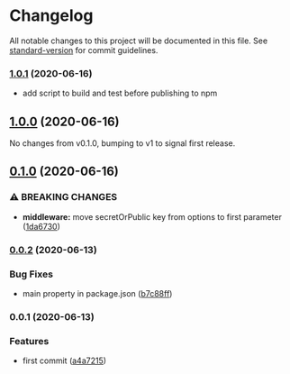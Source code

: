 # Changelog

All notable changes to this project will be documented in this file. See [standard-version](https://github.com/conventional-changelog/standard-version) for commit guidelines.

### [1.0.1](https://github.com/justinkalland/jwt-guard/compare/v0.0.2...v1.0.1) (2020-06-16)

* add script to build and test before publishing to npm

## [1.0.0](https://github.com/justinkalland/jwt-guard/compare/v0.0.2...v1.0.0) (2020-06-16)

No changes from v0.1.0, bumping to v1 to signal first release.

## [0.1.0](https://github.com/justinkalland/jwt-guard/compare/v0.0.2...v0.1.0) (2020-06-16)


### ⚠ BREAKING CHANGES

* **middleware:** move secretOrPublic key from options to first parameter ([1da6730](https://github.com/justinkalland/jwt-guard/commit/1da67306b33a51bdb22e4e9aa4d917cf0f82172d))

### [0.0.2](https://github.com/justinkalland/jwt-guard/compare/v0.0.1...v0.0.2) (2020-06-13)


### Bug Fixes

* main property in package.json ([b7c88ff](https://github.com/justinkalland/jwt-guard/commit/b7c88ff4fed8e9604c1fe67386590fdb9a65e10a))

### 0.0.1 (2020-06-13)


### Features

* first commit ([a4a7215](https://github.com/justinkalland/jwt-guard/commit/a4a7215c2bd1719e3223d0c7a476a0745f8b9ebc))

